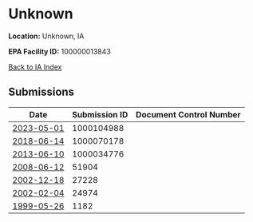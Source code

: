 # Unknown

**Location:** Unknown, IA

**EPA Facility ID:** 100000013843

[Back to IA Index](../../index.md)

## Submissions

| Date | Submission ID | Document Control Number |
|------|--------------|-------------------------|
| [2023-05-01](submissions/1000104988.md) | 1000104988 |  |
| [2018-06-14](submissions/1000070178.md) | 1000070178 |  |
| [2013-06-10](submissions/1000034776.md) | 1000034776 |  |
| [2008-06-12](submissions/51904.md) | 51904 |  |
| [2002-12-18](submissions/27228.md) | 27228 |  |
| [2002-02-04](submissions/24974.md) | 24974 |  |
| [1999-05-26](submissions/1182.md) | 1182 |  |
